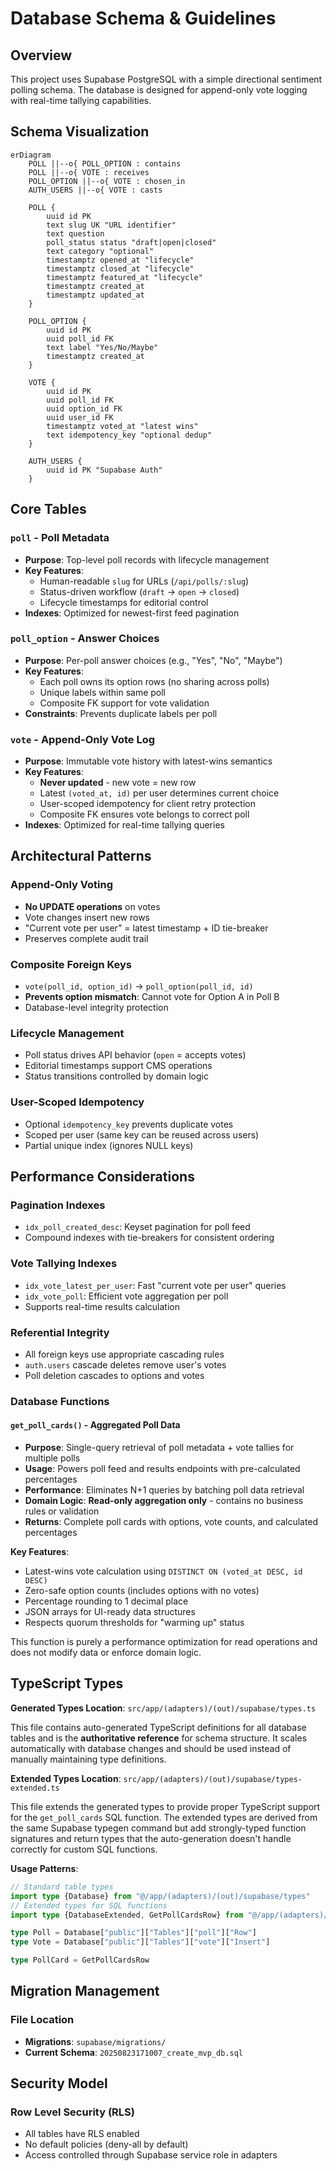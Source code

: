 # Database Schema & Guidelines

## Overview

This project uses Supabase PostgreSQL with a simple directional sentiment polling schema. The database is designed for append-only vote logging with real-time tallying capabilities.

## Schema Visualization

```mermaid
erDiagram
    POLL ||--o{ POLL_OPTION : contains
    POLL ||--o{ VOTE : receives
    POLL_OPTION ||--o{ VOTE : chosen_in
    AUTH_USERS ||--o{ VOTE : casts

    POLL {
        uuid id PK
        text slug UK "URL identifier"
        text question
        poll_status status "draft|open|closed"
        text category "optional"
        timestamptz opened_at "lifecycle"
        timestamptz closed_at "lifecycle"
        timestamptz featured_at "lifecycle"
        timestamptz created_at
        timestamptz updated_at
    }

    POLL_OPTION {
        uuid id PK
        uuid poll_id FK
        text label "Yes/No/Maybe"
        timestamptz created_at
    }

    VOTE {
        uuid id PK
        uuid poll_id FK
        uuid option_id FK
        uuid user_id FK
        timestamptz voted_at "latest wins"
        text idempotency_key "optional dedup"
    }

    AUTH_USERS {
        uuid id PK "Supabase Auth"
    }
```

## Core Tables

### `poll` - Poll Metadata

- **Purpose**: Top-level poll records with lifecycle management
- **Key Features**:
  - Human-readable `slug` for URLs (`/api/polls/:slug`)
  - Status-driven workflow (`draft` → `open` → `closed`)
  - Lifecycle timestamps for editorial control
- **Indexes**: Optimized for newest-first feed pagination

### `poll_option` - Answer Choices

- **Purpose**: Per-poll answer choices (e.g., "Yes", "No", "Maybe")
- **Key Features**:
  - Each poll owns its option rows (no sharing across polls)
  - Unique labels within same poll
  - Composite FK support for vote validation
- **Constraints**: Prevents duplicate labels per poll

### `vote` - Append-Only Vote Log

- **Purpose**: Immutable vote history with latest-wins semantics
- **Key Features**:
  - **Never updated** - new vote = new row
  - Latest `(voted_at, id)` per user determines current choice
  - User-scoped idempotency for client retry protection
  - Composite FK ensures vote belongs to correct poll
- **Indexes**: Optimized for real-time tallying queries

## Architectural Patterns

### Append-Only Voting

- **No UPDATE operations** on votes
- Vote changes insert new rows
- "Current vote per user" = latest timestamp + ID tie-breaker
- Preserves complete audit trail

### Composite Foreign Keys

- `vote(poll_id, option_id)` → `poll_option(poll_id, id)`
- **Prevents option mismatch**: Cannot vote for Option A in Poll B
- Database-level integrity protection

### Lifecycle Management

- Poll status drives API behavior (`open` = accepts votes)
- Editorial timestamps support CMS operations
- Status transitions controlled by domain logic

### User-Scoped Idempotency

- Optional `idempotency_key` prevents duplicate votes
- Scoped per user (same key can be reused across users)
- Partial unique index (ignores NULL keys)

## Performance Considerations

### Pagination Indexes

- `idx_poll_created_desc`: Keyset pagination for poll feed
- Compound indexes with tie-breakers for consistent ordering

### Vote Tallying Indexes

- `idx_vote_latest_per_user`: Fast "current vote per user" queries
- `idx_vote_poll`: Efficient vote aggregation per poll
- Supports real-time results calculation

### Referential Integrity

- All foreign keys use appropriate cascading rules
- `auth.users` cascade deletes remove user's votes
- Poll deletion cascades to options and votes

### Database Functions

#### `get_poll_cards()` - Aggregated Poll Data

- **Purpose**: Single-query retrieval of poll metadata + vote tallies for multiple polls
- **Usage**: Powers poll feed and results endpoints with pre-calculated percentages
- **Performance**: Eliminates N+1 queries by batching poll data retrieval
- **Domain Logic**: **Read-only aggregation only** - contains no business rules or validation
- **Returns**: Complete poll cards with options, vote counts, and calculated percentages

**Key Features**:

- Latest-wins vote calculation using `DISTINCT ON (voted_at DESC, id DESC)`
- Zero-safe option counts (includes options with no votes)
- Percentage rounding to 1 decimal place
- JSON arrays for UI-ready data structures
- Respects quorum thresholds for "warming up" status

This function is purely a performance optimization for read operations and does not modify data or enforce domain logic.

## TypeScript Types

**Generated Types Location**: `src/app/(adapters)/(out)/supabase/types.ts`

This file contains auto-generated TypeScript definitions for all database tables and is the **authoritative reference** for schema structure. It scales automatically with database changes and should be used instead of manually maintaining type definitions.

**Extended Types Location**: `src/app/(adapters)/(out)/supabase/types-extended.ts`

This file extends the generated types to provide proper TypeScript support for the `get_poll_cards` SQL function. The extended types are derived from the same Supabase typegen command but add strongly-typed function signatures and return types that the auto-generation doesn't handle correctly for custom SQL functions.

**Usage Patterns**:

```typescript
// Standard table types
import type {Database} from "@/app/(adapters)/(out)/supabase/types"
// Extended types for SQL functions
import type {DatabaseExtended, GetPollCardsRow} from "@/app/(adapters)/(out)/supabase/types-extended"

type Poll = Database["public"]["Tables"]["poll"]["Row"]
type Vote = Database["public"]["Tables"]["vote"]["Insert"]

type PollCard = GetPollCardsRow
```

## Migration Management

### File Location

- **Migrations**: `supabase/migrations/`
- **Current Schema**: `20250823171007_create_mvp_db.sql`

## Security Model

### Row Level Security (RLS)

- All tables have RLS enabled
- No default policies (deny-all by default)
- Access controlled through Supabase service role in adapters
